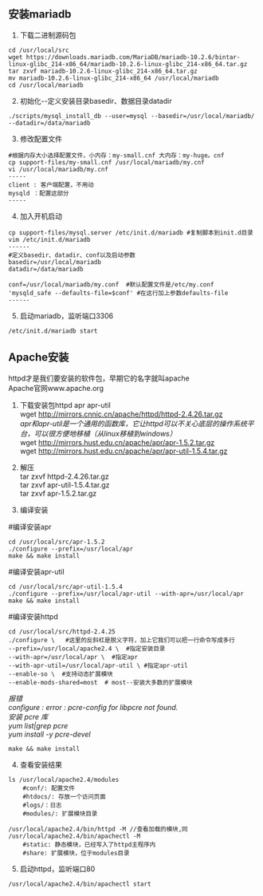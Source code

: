 ## 安装mariadb  

1. 下载二进制源码包  
```  
cd /usr/local/src   
wget https://downloads.mariadb.com/MariaDB/mariadb-10.2.6/bintar-linux-glibc_214-x86_64/mariadb-10.2.6-linux-glibc_214-x86_64.tar.gz  
tar zxvf mariadb-10.2.6-linux-glibc_214-x86_64.tar.gz  
mv mariadb-10.2.6-linux-glibc_214-x86_64 /usr/local/mariadb  
cd /usr/local/mariadb  
```  

2. 初始化--定义安装目录basedir、数据目录datadir  
```  
./scripts/mysql_install_db --user=mysql --basedir=/usr/local/mariadb/ --datadir=/data/mariadb  
```  

3. 修改配置文件  
```  
#根据内存大小选择配置文件，小内存：my-small.cnf 大内存：my-huge。cnf   
cp support-files/my-small.cnf /usr/local/mariadb/my.cnf  
vi /usr/local/mariadb/my.cnf   
-----  
client : 客户端配置，不用动  
mysqld ：配置这部分  
-----  
```  

4. 加入开机启动  
```  
cp support-files/mysql.server /etc/init.d/mariadb #复制脚本到init.d目录  
vim /etc/init.d/mariadb   
------  
#定义basedir、datadir、conf以及启动参数  
basedir=/usr/local/mariadb  
datadir=/data/mariadb  

conf=/usr/local/mariadb/my.conf  #默认配置文件是/etc/my.conf  
'mysqld_safe --defaults-file=$conf' #在这行加上参数defaults-file  
------  
```  

5. 启动mariadb，监听端口3306  
```  
/etc/init.d/mariadb start  
```  

## Apache安装  

httpd才是我们要安装的软件包，早期它的名字就叫apache  
Apache官网www.apache.org  

1. 下载安装包httpd apr apr-util  
wget http://mirrors.cnnic.cn/apache/httpd/httpd-2.4.26.tar.gz  
_apr和apr-util是一个通用的函数库，它让httpd可以不关心底层的操作系统平台，可以很方便地移植（从linux移植到windows）_  
wget http://mirrors.hust.edu.cn/apache/apr/apr-1.5.2.tar.gz  
wget http://mirrors.hust.edu.cn/apache/apr/apr-util-1.5.4.tar.gz  

2. 解压  
tar zxvf httpd-2.4.26.tar.gz  
tar zxvf apr-util-1.5.4.tar.gz  
tar zxvf apr-1.5.2.tar.gz  

3. 编译安装  

#编译安装apr  
```  
cd /usr/local/src/apr-1.5.2  
./configure --prefix=/usr/local/apr  
make && make install  
```  

#编译安装apr-util  
```  
cd /usr/local/src/apr-util-1.5.4  
./configure --prefix=/usr/local/apr-util --with-apr=/usr/local/apr  
make && make install  
```  

#编译安装httpd  
```  
cd /usr/local/src/httpd-2.4.25  
./configure \   #这里的反斜杠是脱义字符，加上它我们可以把一行命令写成多行  
--prefix=/usr/local/apache2.4 \  #指定安装目录  
--with-apr=/usr/local/apr \  #指定apr  
--with-apr-util=/usr/local/apr-util \ #指定apr-util  
--enable-so \  #支持动态扩展模块  
--enable-mods-shared=most  # most--安装大多数的扩展模块  
```
_*报错*_  
_configure : error : pcre-config for libpcre not found._  
_安装 pcre 库_  
_yum list|grep pcre_  
_yum install -y pcre-devel_  

```  
make && make install  
```  

4. 查看安装结果  
```  
ls /usr/local/apache2.4/modules  
    #conf/: 配置文件  
    #htdocs/: 存放一个访问页面  
    #logs/：日志  
    #modules/: 扩展模块目录  

/usr/local/apache2.4/bin/httpd -M //查看加载的模块,同 /usr/local/apache2.4/bin/apachectl -M   
    #static: 静态模块，已经写入了httpd主程序内  
    #share: 扩展模块，位于modules目录  
```  

5. 启动httpd，监听端口80  
```  
/usr/local/apache2.4/bin/apachectl start  
```  
